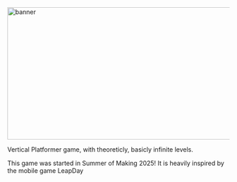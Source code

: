 <img width="700" height="300" alt="banner" src="https://github.com/user-attachments/assets/346dd88c-2189-490a-8182-08417c885e8c" />

Vertical Platformer game, with theoreticly, basicly infinite levels​.

This game was started in Summer of Making 2025!
It is heavily inspired by the mobile game LeapDay

